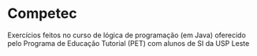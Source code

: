 # Competec
Exercícios feitos no curso de lógica de programação (em Java) oferecido pelo Programa de Educação Tutorial (PET) com alunos de SI da USP Leste
